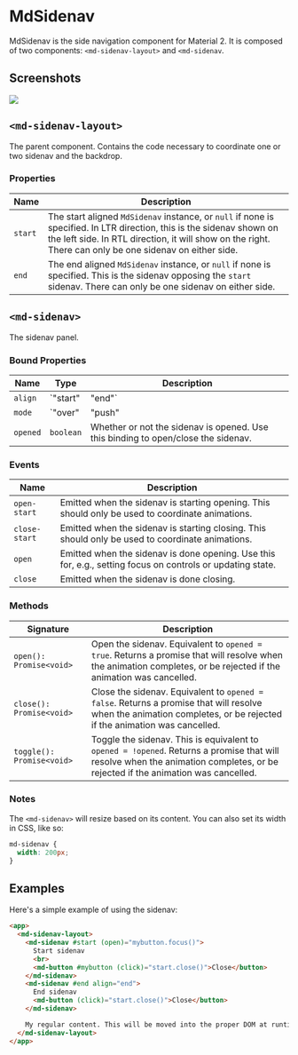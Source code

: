 # MdSidenav

MdSidenav is the side navigation component for Material 2. It is composed of two components: `<md-sidenav-layout>` and `<md-sidenav`.

## Screenshots

<img src="https://material.angularjs.org/material2_assets/sidenav-example.png">

## `<md-sidenav-layout>`

The parent component. Contains the code necessary to coordinate one or two sidenav and the backdrop.

### Properties

| Name | Description |
| --- | --- |
| `start` | The start aligned `MdSidenav` instance, or `null` if none is specified. In LTR direction, this is the sidenav shown on the left side. In RTL direction, it will show on the right. There can only be one sidenav on either side. |
| `end` | The end aligned `MdSidenav` instance, or `null` if none is specified. This is the sidenav opposing the `start` sidenav. There can only be one sidenav on either side. |

## `<md-sidenav>`

The sidenav panel.

### Bound Properties

| Name | Type | Description |
| --- | --- | --- |
| `align` | `"start"|"end"` | The alignment of this sidenav. In LTR direction, `"start"` will be shown on the left, `"end"` on the right. In RTL, it is reversed. `"start"` is used by default. An exception will be thrown if there are more than 1 sidenav on either side. |
| `mode` | `"over"|"push"|"side"` | The mode or styling of the sidenav, default being `"over"`. With `"over"` the sidenav will appear above the content, and a backdrop will be shown. With `"push"` the sidenav will push the content of the `<md-sidenav-layout>` to the side, and show a backdrop over it. `"side"` will resize the content and keep the sidenav opened. Clicking the backdrop will close sidenavs that do not have `mode="side"`. |
| `opened` | `boolean` | Whether or not the sidenav is opened. Use this binding to open/close the sidenav. |


### Events

| Name | Description |
| --- | --- |
| `open-start` | Emitted when the sidenav is starting opening. This should only be used to coordinate animations. |
| `close-start` | Emitted when the sidenav is starting closing. This should only be used to coordinate animations. |
| `open` | Emitted when the sidenav is done opening. Use this for, e.g., setting focus on controls or updating state. |
| `close` | Emitted when the sidenav is done closing. |

### Methods

| Signature | Description |
| --- | --- |
| `open(): Promise<void>` | Open the sidenav. Equivalent to `opened = true`. Returns a promise that will resolve when the animation completes, or be rejected if the animation was cancelled. |
| `close(): Promise<void>` | Close the sidenav. Equivalent to `opened = false`. Returns a promise that will resolve when the animation completes, or be rejected if the animation was cancelled. |
| `toggle(): Promise<void>` | Toggle the sidenav. This is equivalent to `opened = !opened`. Returns a promise that will resolve when the animation completes, or be rejected if the animation was cancelled. |

### Notes

The `<md-sidenav>` will resize based on its content. You can also set its width in CSS, like so:

```css
md-sidenav {
  width: 200px;
}
```

## Examples

Here's a simple example of using the sidenav:

```html
<app>
  <md-sidenav-layout>
    <md-sidenav #start (open)="mybutton.focus()">
      Start sidenav
      <br>
      <md-button #mybutton (click)="start.close()">Close</button>
    </md-sidenav>
    <md-sidenav #end align="end">
      End sidenav
      <md-button (click)="start.close()">Close</button>
    </md-sidenav>

    My regular content. This will be moved into the proper DOM at runtime.
  </md-sidenav-layout>
</app>
```
